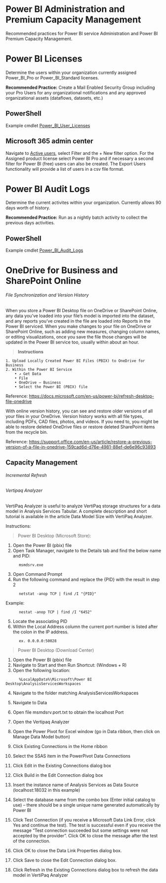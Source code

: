 # Power BI Administration and Premium Capacity Management
Recommended practices for Power BI service Administration and Power BI Premium Capacity Management.

# Power BI Licenses
Determine the users within your organization currently assigned Power_BI_Pro or Power_BI_Standard licenses. 

<b>Recommended Practice:</b> Create a Mail Enabled Security Group including your Pro Users for any organizational notifications and any approved organizational assets (dataflows, datasets, etc.)

## PowerShell
Example cmdlet [Power_BI_User_Licenses](../master/Power_BI_User_Licenses.ps1)
<br />

## Microsoft 365 admin center
Navigate to [Active users](https://admin.microsoft.com/Adminportal/Home?source=applauncher#/users), select Filter and the + New filter option. For the Assigned product license select Power BI Pro and if necessary a second filter for Power BI (free) users can also be created. The Export Users functionality will provide a list of users in a csv file format.
<br />

# Power BI Audit Logs
Determine the current activites within your organization. Currently allows 90 days worth of history. 

<b>Recommended Practice:</b> Run as a nightly batch activity to collect the previous days activities.

## PowerShell
Example cmdlet [Power_BI_Audit_Logs](../master/Power_BI_Audit_Logs.ps1)
<br />

# OneDrive for Business and SharePoint Online
###### File Synchronization and Version History
When you store a Power BI Desktop file on OneDrive or SharePoint Online, any data you’ve loaded into your file’s model is imported into the dataset, and any reports you’ve created in the file are loaded into Reports in the Power BI serviced. When you make changes to your file on OneDrive or SharePoint Online, such as adding new measures, changing column names, or editing visualizations, once you save the file those changes will be updated in the Power BI service too, usually within about an hour.

> **Instructions**
```
1. Upload Locally Created Power BI Files (PBIX) to OneDrive for Business
2. Within the Power BI Service
    • ↗ Get Data
    • File
    • OneDrive – Business
    • Select the Power BI (PBIX) file
```
Reference: https://docs.microsoft.com/en-us/power-bi/refresh-desktop-file-onedrive

With online version history, you can see and restore older versions of all your files in your OneDrive. Version history works with all file types, including PDFs, CAD files, photos, and videos. If you need to, you might be able to restore deleted OneDrive files or restore deleted SharePoint items from the recycle bin.

Reference: https://support.office.com/en-us/article/restore-a-previous-version-of-a-file-in-onedrive-159cad6d-d76e-4981-88ef-de6e96c93893
 
## Capacity Management


###### Incremental Refresh



###### Vertipaq Analyzer
VertiPaq Analyzer is useful to analyze VertiPaq storage structures for a data model in Analysis Services Tabular. 
A complete description and short tutorial is available in the article Data Model Size with VertiPaq Analyzer.

Instructions:
> Power BI Desktop (Microsoft Store):
1.	Open the Power BI (pbix) file
2.	Open Task Manager, navigate to the Details tab and find the below name and PID:
```
      msmdsrv.exe
```
3.	Open Command Prompt
4.  Run the following command and replace the {PID} with the result in step 2
```
      netstat -anop TCP | find /I "{PID}"
```     
Example:
```
      nestat -anop TCP | find /I "6452"
```
5.	Locate the associating PID
6.  Within the Local Address column the current port number is listed after the colon in the IP address.
```
      ex. 0.0.0.0:50028
```

> Power BI Desktop (Download Center)
1.	Open the Power BI (pbix) file
2.	Navigate to Start and then Run
      Shortcut: (Windows + R)
3.	Open the following location:
```
      %LocalAppData%\Microsoft\Power BI Desktop\AnalysisServicesWorkspaces
```
4.	Navigate to the folder matching AnalysisServicesWorkspaces
5.	Navigate to Data
6.	Open file msmdsrv.port.txt to obtain the localhost Port


7.	Open the Vertipaq Analyzer
8.	Open the Power Pivot for Excel window (go in Data ribbon, then click on Manage Data Model button)
9.	Click Existing Connections in the Home ribbon
10.	Select the SSAS item in the PowerPivot Data Connections
11.	Click Edit in the Existing Connections dialog box
12.	Click Build in the Edit Connection dialog box
13.	Insert the instance name of Analysis Services as Data Source (localhost:18032 in this example)
14.	Select the database name from the combo box (Enter initial catalog to use) – there should be a single unique name generated automatically by Power BI
15.	Click Test Connection (if you receive a Microsoft Data Link Error, click Yes and continue the test). The test is successful even if you receive the message “Test connection succeeded but some settings were not accepted by the provider”. Click OK to close the message after the test of the connection.
16.	Click OK to close the Data Link Properties dialog box.
17.	Click Save to close the Edit Connection dialog box.
18.	Click Refresh in the Existing Connections dialog box to refresh the data model in VertiPaq Analyzer

